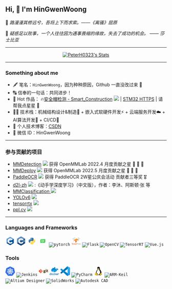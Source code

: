 ## Hi, 👋  I'm HinGwenWoong

📖 <em>  路漫漫其修远兮，吾将上下而求索。——《离骚》屈原 </em>

🚀 <em>  疑惑足以败事，一个人往往因为遇事畏缩的缘故，失去了成功的机会。 —— 莎士比亚 </em>


---

<p align="center">
  <a href="https://github.com/PeterH0323" class="rich-diff-level-one">
    <img src="https://github-readme-stats.vercel.app/api?username=PeterH0323&title_color=00314f&text_color=00314f&bg_color=f9cdad" alt="PeterH0323's Stats" >
  </a>
</p>

<!-- <p align="center">
  <img src="https://github-readme-stats.vercel.app/api/top-langs/?username=peterh0323&hide_title=true&hide_border=true&layout=compact&bg_color=0,73FA79,73FDFF,D783FF&theme=graywhite&locale=cn" />
</p> -->

---

### Something about me 

- 🖋️ 笔名：`HinGwenWoong`，因为种种原因，Github 一直没改过来 🤣
- 🔠 信奉的一句话：共同进步！
- 👷 Hot 作品： 🔥[安全帽检测 - Smart_Construction](https://github.com/PeterH0323/Smart_Construction) [![](https://img.shields.io/github/stars/PeterH0323/Smart_Construction.svg)](https://github.com/PeterH0323/Smart_Construction/stargazers) | [STM32 HTTPS](https://github.com/PeterH0323/STM32_HTTPs_WolfSSL) | 请帮我点星星 🌟
- 👨‍💻 技术栈：机械结构设计&制造🤖 + 嵌入式软硬件开发⚡ + 云端服务开发☁️ + AI算法开发🎯 + CI/CD🎡
- 📓 个人技术博客：[CSDN](https://blog.csdn.net/hxj0323)
- 💬 微信 ID：HinGwenWoong

---

### 参与贡献的项目
- [MMDetection](https://github.com/open-mmlab/mmdetection) [![](https://img.shields.io/github/stars/open-mmlab/mmdetection.svg)](https://github.com/open-mmlab/mmdetection/stargazers) 获得 OpenMMLab 2022.4 月度贡献之星 :star2: :star2: :star2:
- [MMDeploy](https://github.com/open-mmlab/mmdeploy) [![](https://img.shields.io/github/stars/open-mmlab/mmdeploy.svg)](https://github.com/open-mmlab/mmdeploy/stargazers) 获得 OpenMMLab 2022.5 月度贡献之星 :star2: :star2: :star2:
- [PaddleOCR](https://github.com/PaddlePaddle/PaddleOCR) [![](https://img.shields.io/github/stars/PaddlePaddle/PaddleOCR.svg)](https://github.com/PaddlePaddle/PaddleOCR/stargazers) 获得 PaddleOCR 2W星公庆会活动 贡献者三等奖 🎖
- [d2l-zh](https://github.com/d2l-ai/d2l-zh) [![](https://img.shields.io/github/stars/d2l-ai/d2l-zh.svg)](https://github.com/d2l-ai/d2l-zh/stargazers) :《动手学深度学习》（中文版），作者：李沐、阿斯顿·张 等
- [MMClassification
](https://github.com/open-mmlab/mmclassification) [![](https://img.shields.io/github/stars/open-mmlab/mmclassification.svg)](https://github.com/open-mmlab/mmclassification/stargazers)
- [YOLOv6](https://github.com/meituan/YOLOv6) [![](https://img.shields.io/github/stars/meituan/YOLOv6.svg)](https://github.com/meituan/YOLOv6/stargazers)
- [tensorrtx](https://github.com/wang-xinyu/tensorrtx) [![](https://img.shields.io/github/stars/wang-xinyu/tensorrtx.svg)](https://github.com/wang-xinyu/tensorrtx/stargazers)
- [ppl.cv](https://github.com/openppl-public/ppl.cv) [![](https://img.shields.io/github/stars/openppl-public/ppl.cv.svg)](https://github.com/openppl-public/ppl.cv/stargazers)

---
 
### Languages and Frameworks

<code><img height="30" src="https://raw.githubusercontent.com/github/explore/80688e429a7d4ef2fca1e82350fe8e3517d3494d/topics/c/c.png" alt="C" title="C"></code>
<code><img height="30" src="https://raw.githubusercontent.com/github/explore/80688e429a7d4ef2fca1e82350fe8e3517d3494d/topics/cpp/cpp.png" alt="C++" title="C++"></code>
<code><img height="30" src="https://raw.githubusercontent.com/github/explore/80688e429a7d4ef2fca1e82350fe8e3517d3494d/topics/python/python.png" alt="Python" title="Python"></code>
<code><img height="30" src="https://raw.githubusercontent.com/github/explore/80688e429a7d4ef2fca1e82350fe8e3517d3494d/topics/qt/qt.png" alt="Qt" title="Qt"></code>
<code><img height="30" src="https://user-images.githubusercontent.com/25873202/157438255-146219ed-9044-4547-8548-07f15accd1fb.png" alt="pytorch" title="pytorch"></code>
<code><img height="30" src="https://raw.githubusercontent.com/github/explore/80688e429a7d4ef2fca1e82350fe8e3517d3494d/topics/tensorflow/tensorflow.png" alt="TensorFlow" title="TensorFlow"></code>
<code><img height="30" src="https://user-images.githubusercontent.com/25873202/157436606-3556eb47-31fc-44db-a8bb-2cc17bdcb19c.png" alt="Flask" title="Flask"></code>
<code><img height="30" src="https://camo.githubusercontent.com/ce9fb3389462f2c9444f863e410f0d17d04b216beba8749a015011887eadfbaf/68747470733a2f2f7777772e766563746f726c6f676f2e7a6f6e652f6c6f676f732f6f70656e63762f6f70656e63762d69636f6e2e737667" alt="OpenCV" title="OpenCV"></code>
<code><img height="30" src="https://user-images.githubusercontent.com/25873202/157439497-6301c01b-6b90-450b-b5e5-9ec9e702d786.png" alt="TensorRT" title="TensorRT"></code>
<code><img height="30" src="https://user-images.githubusercontent.com/25873202/157440042-96796380-4df4-4a74-a2e3-0d10400376d7.svg" alt="Vue.js" title="Vue.js"></code>


### Tools

<code><img height="30" src="https://raw.githubusercontent.com/github/explore/80688e429a7d4ef2fca1e82350fe8e3517d3494d/topics/kubernetes/kubernetes.png" alt="kubernetes" title="kubernetes"></code>
<code><img height="30" src="https://user-images.githubusercontent.com/25873202/157435869-36af725e-9a1b-4db3-85d2-a1af11307c86.svg" alt="Jenkins" title="Jenkins"></code>
<code><img height="30" src="https://raw.githubusercontent.com/github/explore/80688e429a7d4ef2fca1e82350fe8e3517d3494d/topics/git/git.png" alt="Git" title="Git"></code>
<code><img height="30" src="https://raw.githubusercontent.com/github/explore/80688e429a7d4ef2fca1e82350fe8e3517d3494d/topics/docker/docker.png" alt="Docker" title="Docker"></code>
<code><img height="30" src="https://raw.githubusercontent.com/github/explore/80688e429a7d4ef2fca1e82350fe8e3517d3494d/topics/visual-studio-code/visual-studio-code.png" alt="VSCode" title="VSCode"></code>
<code><img height="30" src="https://images.nowcoder.com/images/20180629/0_1530258305740_67F7BB46DE9FC78164CA628F2CE05C37" alt="PyCharm" title="PyCharm"></code>
<code><img height="30" src="https://raw.githubusercontent.com/github/explore/80688e429a7d4ef2fca1e82350fe8e3517d3494d/topics/linux/linux.png" alt="Linux" title="Linux"></code>
<code><img height="30" src="https://user-images.githubusercontent.com/29084184/128668555-59d96329-2e64-4370-bfdc-89bf7a12aea8.png" alt="ARM-Keil" title="ARM-Keil"></code>
<code><img height="30" src="https://user-images.githubusercontent.com/25873202/157567814-a3b66c30-f2e5-4b6f-a211-0269d5e3325d.png" alt="Altium Designer" title="Altium Designer"></code>
<code><img height="30" src="https://user-images.githubusercontent.com/25873202/157568533-9799891f-82cd-42e9-b76a-44b4bd8163ba.png" alt="SolidWorks" title="SolidWorks"></code>
<code><img height="30" src="https://user-images.githubusercontent.com/25873202/157568582-331b6b0b-7acc-444a-ac99-dee43d67850e.png" alt="Autodesk CAD" title="Autodesk CAD"></code>



<!--
**PeterH0323/PeterH0323** is a ✨ _special_ ✨ repository because its `README.md` (this file) appears on your GitHub profile.

Here are some ideas to get you started:

- 🔭 I’m currently working on ...
- 🌱 I’m currently learning ...
- 👯 I’m looking to collaborate on ...
- 🤔 I’m looking for help with ...
- 💬 Ask me about ...
- 📫 How to reach me: ...
- 😄 Pronouns: ...
- ⚡ Fun fact: ...
-->
